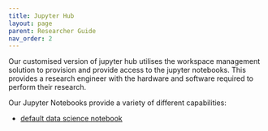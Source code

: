 ```yaml
---
title: Jupyter Hub
layout: page
parent: Researcher Guide
nav_order: 2
---
```


Our customised version of jupyter hub utilises the workspace management solution to provision and provide access to the jupyter notebooks. This provides a research engineer with the hardware and software required to perform their research.

Our Jupyter Notebooks provide a variety of different capabilities:

* [default data science notebook](../imported/docker/datascience-notebook-default/docs/image.md)
